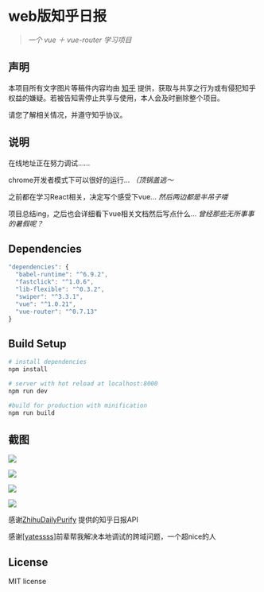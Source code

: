 # web版知乎日报        

> *一个  vue ＋ vue-router 学习项目*

## 声明

本项目所有文字图片等稿件内容均由 [知乎](https://www.zhihu.com/) 提供，获取与共享之行为或有侵犯知乎权益的嫌疑。若被告知需停止共享与使用，本人会及时删除整个项目。

请您了解相关情况，并遵守知乎协议。

## 说明

在线地址正在努力调试......

chrome开发者模式下可以很好的运行…           *（顶锅盖逃～*

之前都在学习React相关，决定写个感受下vue...                *然后两边都是半吊子喽*

项目总结ing，之后也会详细看下vue相关文档然后写点什么...           *曾经那些无所事事的暑假呢？*

## Dependencies

```javascript
"dependencies": {
  "babel-runtime": "^6.9.2",
  "fastclick": "^1.0.6",
  "lib-flexible": "^0.3.2",
  "swiper": "^3.3.1",
  "vue": "^1.0.21",
  "vue-router": "^0.7.13"
}
```

## Build Setup

```bash
# install dependencies
npm install

# server with hot reload at localhost:8000
npm run dev

#build for production with minification
npm run build
```

## 截图

![](./screenshots/zhihu.gif)

![](./screenshots/1.png)

![](./screenshots/2.png)

![](./screenshots/me.png)

感谢[ZhihuDailyPurify](https://github.com/izzyleung/ZhihuDailyPurify/wiki/%E7%9F%A5%E4%B9%8E%E6%97%A5%E6%8A%A5-API-%E5%88%86%E6%9E%90)  提供的知乎日报API

感谢[[yatessss](https://github.com/yatessss)]前辈帮我解决本地调试的跨域问题，一个超nice的人

## License

MIT license
